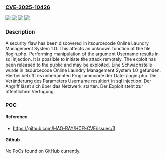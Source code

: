 ### [CVE-2025-10426](https://cve.mitre.org/cgi-bin/cvename.cgi?name=CVE-2025-10426)
![](https://img.shields.io/static/v1?label=Product&message=Online%20Laundry%20Management%20System&color=blue)
![](https://img.shields.io/static/v1?label=Version&message=1.0%20&color=brightgreen)
![](https://img.shields.io/static/v1?label=Vulnerability&message=Injection&color=brightgreen)
![](https://img.shields.io/static/v1?label=Vulnerability&message=SQL%20Injection&color=brightgreen)

### Description

A security flaw has been discovered in itsourcecode Online Laundry Management System 1.0. This affects an unknown function of the file /login.php. Performing manipulation of the argument Username results in sql injection. It is possible to initiate the attack remotely. The exploit has been released to the public and may be exploited.
Eine Schwachstelle wurde in itsourcecode Online Laundry Management System 1.0 gefunden. Hierbei betrifft es unbekannten Programmcode der Datei /login.php. Die Veränderung des Parameters Username resultiert in sql injection. Der Angriff lässt sich über das Netzwerk starten. Der Exploit steht zur öffentlichen Verfügung.

### POC

#### Reference
- https://github.com/HAO-RAY/HCR-CVE/issues/3

#### Github
No PoCs found on GitHub currently.

